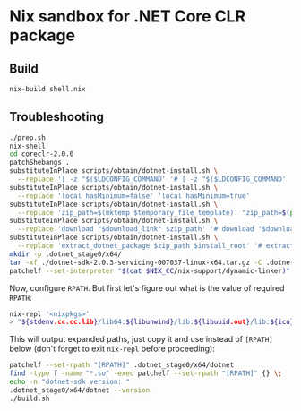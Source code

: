 # Nix sandbox for .NET Core CLR package

## Build

```bash
nix-build shell.nix
```

## Troubleshooting

```bash
./prep.sh
nix-shell
cd coreclr-2.0.0
patchShebangs .
substituteInPlace scripts/obtain/dotnet-install.sh \
  --replace '[ -z "$($LDCONFIG_COMMAND' '# [ -z "$($LDCONFIG_COMMAND'
substituteInPlace scripts/obtain/dotnet-install.sh \
  --replace 'local hasMinimum=false' 'local hasMinimum=true'
substituteInPlace scripts/obtain/dotnet-install.sh \
  --replace 'zip_path=$(mktemp $temporary_file_template)' "zip_path=$(pwd)/dotnet-sdk-2.0.3-servicing-007037-linux-x64.tar.gz"
substituteInPlace scripts/obtain/dotnet-install.sh \
  --replace 'download "$download_link" $zip_path' '# download "$download_link" $zip_path'
substituteInPlace scripts/obtain/dotnet-install.sh \
  --replace 'extract_dotnet_package $zip_path $install_root' '# extract_dotnet_package $zip_path $install_root'
mkdir -p .dotnet_stage0/x64/
tar -xf ./dotnet-sdk-2.0.3-servicing-007037-linux-x64.tar.gz -C .dotnet_stage0/x64/
patchelf --set-interpreter "$(cat $NIX_CC/nix-support/dynamic-linker)" .dotnet_stage0/x64/dotnet
```

Now, configure `RPATH`. But first let's figure out what is the value of required
`RPATH`:

```bash
nix-repl '<nixpkgs>'
> "${stdenv.cc.cc.lib}/lib64:${libunwind}/lib:${libuuid.out}/lib:${icu}/lib:${openssl.out}/lib:${zlib}/lib"
```

This will output expanded paths, just copy it and use instead of `[RPATH]`
below (don't forget to exit `nix-repl` before proceeding):

```bash
patchelf --set-rpath "[RPATH]" .dotnet_stage0/x64/dotnet
find -type f -name "*.so" -exec patchelf --set-rpath "[RPATH]" {} \;
echo -n "dotnet-sdk version: "
.dotnet_stage0/x64/dotnet --version
./build.sh
```
